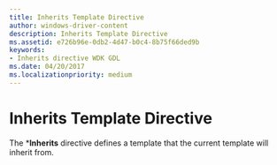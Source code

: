 ```yaml
---
title: Inherits Template Directive
author: windows-driver-content
description: Inherits Template Directive
ms.assetid: e726b96e-0db2-4d47-b0c4-8b75f66ded9b
keywords:
- Inherits directive WDK GDL
ms.date: 04/20/2017
ms.localizationpriority: medium
---
```


# Inherits Template Directive


The \***Inherits** directive defines a template that the current template will inherit from.

 

 




